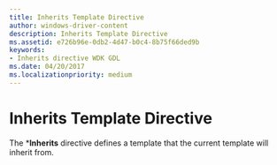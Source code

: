 ```yaml
---
title: Inherits Template Directive
author: windows-driver-content
description: Inherits Template Directive
ms.assetid: e726b96e-0db2-4d47-b0c4-8b75f66ded9b
keywords:
- Inherits directive WDK GDL
ms.date: 04/20/2017
ms.localizationpriority: medium
---
```


# Inherits Template Directive


The \***Inherits** directive defines a template that the current template will inherit from.

 

 




